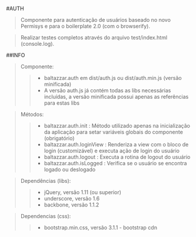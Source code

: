 #AUTH
> Componente para autenticação de usuários baseado no novo Permisys e para o boilerplate 2.0 (com o browserify).

> Realizar testes completos através do arquivo test/index.html (console.log).


##INFO
> Componente:
>> 	- baltazzar.auth em dist/auth.js ou dist/auth.min.js (versão minificada)
>>	- A versão auth.js já contém todas as libs necessárias incluídas, a versão minificada possui apenas as referências para estas libs


> Métodos:
>>	- baltazzar.auth.init : Método utilizado apenas na inicialização da aplicação para setar variáveis globais do componente (obrigatório)
>>	- baltazzar.auth.loginView : Renderiza a view com o bloco de login (customizável) e executa ação de login do usuário
>>	- baltazzar.auth.logout : Executa a rotina de logout do usuário
>>	- baltazzar.auth.isLogged : Verifica se o usuário se encontra logado ou deslogado


> Dependências (libs):
>>	- jQuery, versão 1.11 (ou superior)
>>	- underscore, versão 1.6
>>	- backbone, versão 1.1.2


> Dependencias (css):
>>	- bootstrap.min.css, versão 3.1.1 - bootstrap cdn
